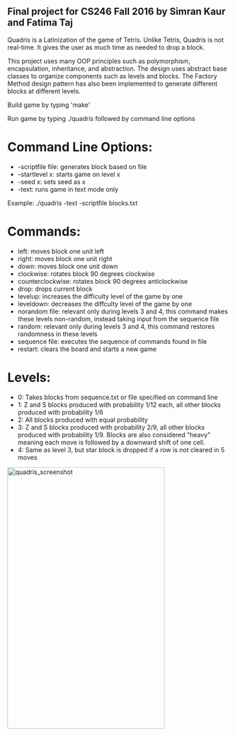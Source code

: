 ## Final project for CS246 Fall 2016 by Simran Kaur and Fatima Taj

Quadris is a Latinization of the game of Tetris. Unlike Tetris, Quadris is not real-time. It gives the user as much time as needed to drop a block. 

This project uses many OOP principles such as polymorphism, encapsulation, inheritance, and abstraction. The design uses abstract base classes to organize components such as levels and blocks. The Factory Method design pattern has also been implemented to generate different blocks at different levels.

Build game by typing 'make'

Run game by typing ./quadris followed by command line options

# Command Line Options:
* -scriptfile file: generates block based on file
* -startlevel x: starts game on level x
* -seed x: sets seed as x
* -text: runs game in text mode only

Example: 
./quadris -text -scriptfile blocks.txt

# Commands:
* left: moves block one unit left
* right: moves block one unit right
* down: moves block one unit down
* clockwise: rotates block 90 degrees clockwise
* counterclockwise: rotates block 90 degrees anticlockwise
* drop: drops current block
* levelup: increases the difficulty level of the game by one 
* leveldown: decreases the diffculty level of the game by one
* norandom file: relevant only during levels 3 and 4, this command makes these levels non-random, instead taking input from the sequence file
* random: relevant only during levels 3 and 4, this command restores randomness in these levels
* sequence file: executes the sequence of commands found in file
* restart: clears the board and starts a new game

# Levels:
* 0: Takes blocks from sequence.txt or file specified on command line
* 1: Z and S blocks produced with probability 1/12 each, all other blocks produced with probability 1/6
* 2: All blocks produced with equal probability
* 3: Z and S blocks produced with probability 2/9, all other blocks produced with probability 1/9. Blocks are also considered "heavy" meaning each move is followed by a downward shift of one cell.
* 4: Same as level 3, but star block is dropped if a row is not cleared in 5 moves


<img src="http://i67.tinypic.com/2zg6q1x.jpg" alt="quadris_screenshot" style="width:355px;height:591px;"></img>
